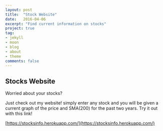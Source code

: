 ```yaml
---
layout: post
title:  "Stock Website"
date:   2016-04-06
excerpt: "Find current information on stocks"
project: true
tag:
- jekyll 
- moon
- blog
- about
- theme
comments: false
---
```


## Stocks Website ##
Worried about your stocks?

Just check out my website! simply enter any stock and you will be given a current graph of the price and SMA(200) for the past two years. Try it out with this link!

[https://stocksinfo.herokuapp.com/](https://stocksinfo.herokuapp.com/)
